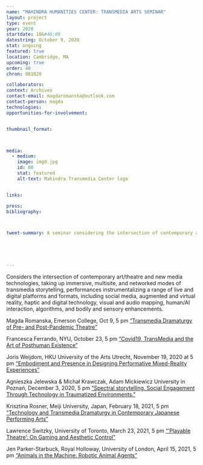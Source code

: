 ```yaml
---
name: "MAHINDRA HUMANITIES CENTER: TRANSMEDIA ARTS SEMINAR"
layout: project
type: event
year: 2020
startdate: 10&#46;09
datestring: October 9, 2020
stat: ongoing
featured: true
location: Cambridge, MA
upcoming: true
order: 40
chron: 081020

collaborators:
context: Archives
contact-email: magdaromanska@outlook.com
contact-person: magda
technologies:
opportunities-for-involvement:


thumbnail_format:



media:
  - medium:
    image: img0.jpg
    id: 00
    stat: featured
    alt-text: Mahindra Transmedia Center logo


links:

press:
bibliography:



tweet-summary: A seminar considering the intersection of contemporary art/theatre and new media technologies in immersive, multisite, and networked modes of transmedia storytelling, and performances instrumentalizing a range of live and digital platforms and formats.





---
```

Considers the intersection of contemporary art/theatre and new media technologies, taking up immersive, multisite, and networked modes of transmedia storytelling, performances instrumentalizing a range of live and digital platforms and formats, including social media, augmented and virtual reality, haptic and digital technology, visual and audio mapping, human/AI interaction, algorithms, and bodily and sensory enhancements.



Magda Romanska, Emerson College, Oct 9, 5 pm 
[“Transmedia Dramaturgy of Pre- and Post-Pandemic Theatre”](https://harvard.zoom.us/webinar/register/WN_1tb0qt4eTYqeQKTRgckoxw) 

Francesca Ferrando, NYU, October 23, 5 pm
[“Covid19, TransMedia and the Art of Posthuman Existence”](https://harvard.zoom.us/webinar/register/WN_Bit8WSVnR-CxfhEzsEdkkg) 

Joris Weijdom, HKU University of the Arts Utrecht, November 19, 2020 at 5 pm
[“Embodiment and Presence in Designing Performative Mixed-Reality Experiences”](https://harvard.zoom.us/webinar/register/WN_hvaOTz5JSyOWui0o-UfJVg) 

Agnieszka Jelewska & Michał Krawczak, Adam Mickiewicz University in Poznań, December 3, 2020, 5 pm
[“Spectral storytelling. Social Engagement Through Technology in Traumatized Environments.”](https://harvard.zoom.us/webinar/register/WN_RmbqrM28SOy6A-YxBihHwA)

Krisztina Rosner, Meiji University, Japan, February 18, 2021, 5 pm
[“Technology and Transmedia Dramaturgy in Contemporary Japanese Performing Arts”](https://harvard.zoom.us/webinar/register/WN_1rE3g77rQCmUm5XIn8kMvg)

Lawrence Switzky, University of Toronto, March 23, 2021, 5 pm
[“’Playable Theatre’: On Gaming and Aesthetic Control”](https://harvard.zoom.us/webinar/register/WN_WTjBRM2oRpyoxbL6MAaLgg)

Jen Parker-Starbuck, Royal Holloway, University of London, April 15, 2021, 5 pm
[“Animals in the Machine: Robotic Animal Agents”](https://harvard.zoom.us/webinar/register/WN_Ps1Kkaf_S-yb0tjxv0TrSg)
